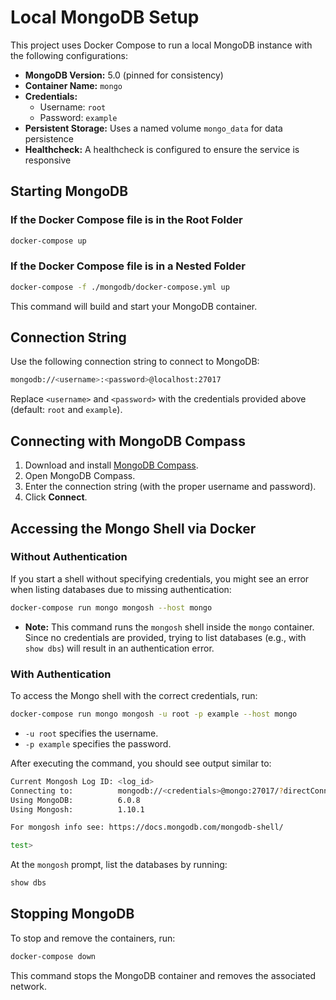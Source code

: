 # Local MongoDB Setup

This project uses Docker Compose to run a local MongoDB instance with the following configurations:

- **MongoDB Version:** 5.0 (pinned for consistency)
- **Container Name:** `mongo`
- **Credentials:**  
  - Username: `root`  
  - Password: `example`
- **Persistent Storage:** Uses a named volume `mongo_data` for data persistence
- **Healthcheck:** A healthcheck is configured to ensure the service is responsive

## Starting MongoDB

### If the Docker Compose file is in the Root Folder

```bash
docker-compose up
```

### If the Docker Compose file is in a Nested Folder

```bash
docker-compose -f ./mongodb/docker-compose.yml up
```

This command will build and start your MongoDB container.

## Connection String

Use the following connection string to connect to MongoDB:

```bash
mongodb://<username>:<password>@localhost:27017
```

Replace `<username>` and `<password>` with the credentials provided above (default: `root` and `example`).

## Connecting with MongoDB Compass

1. Download and install [MongoDB Compass](https://www.mongodb.com/products/tools/compass).
2. Open MongoDB Compass.
3. Enter the connection string (with the proper username and password).
4. Click **Connect**.

## Accessing the Mongo Shell via Docker

### Without Authentication

If you start a shell without specifying credentials, you might see an error when listing databases due to missing authentication:

```bash
docker-compose run mongo mongosh --host mongo
```

- **Note:** This command runs the `mongosh` shell inside the `mongo` container. Since no credentials are provided, trying to list databases (e.g., with `show dbs`) will result in an authentication error.

### With Authentication

To access the Mongo shell with the correct credentials, run:

```bash
docker-compose run mongo mongosh -u root -p example --host mongo
```

- `-u root` specifies the username.
- `-p example` specifies the password.

After executing the command, you should see output similar to:

```bash
Current Mongosh Log ID: <log_id>
Connecting to:          mongodb://<credentials>@mongo:27017/?directConnection=true&appName=mongosh+<version>
Using MongoDB:          6.0.8
Using Mongosh:          1.10.1

For mongosh info see: https://docs.mongodb.com/mongodb-shell/

test>
```

At the `mongosh` prompt, list the databases by running:

```bash
show dbs
```

## Stopping MongoDB

To stop and remove the containers, run:

```bash
docker-compose down
```

This command stops the MongoDB container and removes the associated network.
